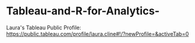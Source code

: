 # Tableau-and-R-for-Analytics-

Laura's Tableau Public Profile: https://public.tableau.com/profile/laura.cline#!/?newProfile=&activeTab=0 
